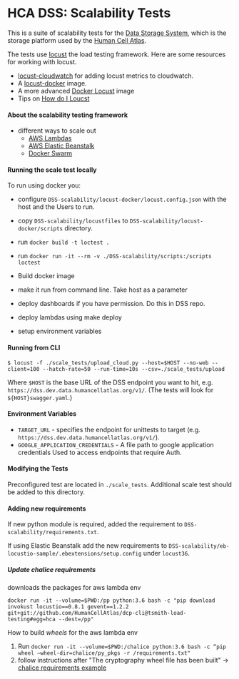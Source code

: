 # HCA DSS: Scalability Tests

This is a suite of scalability tests for the [Data Storage System](https://github.com/HumanCellAtlas/data-store/), which is the storage platform used by the [Human Cell Atlas](https://www.humancellatlas.org/).

The tests use [locust](https://docs.locust.io/en/stable/what-is-locust.html) the load testing framework. Here are some 
resources for working with locust.
- [locust-cloudwatch](https://www.concurrencylabs.com/blog/how-to-export-locust-metrics-to-cloudwatch/) for adding 
locust metrics to cloudwatch.
- A [locust-docker](https://github.com/sernst/locusts) image.
- A more advanced [Docker Locust](https://github.com/zalando-incubator/docker-locust) image
- Tips on [How do I Loucst](https://github.com/pglass/how-do-i-locust)

#### About the scalability testing framework
- different ways to scale out
    - [AWS Lambdas](https://github.com/FutureSharks/invokust)
    - [AWS Elastic Beanstalk](https://aws.amazon.com/blogs/devops/using-locust-on-aws-elastic-beanstalk-for-distributed-load-generation-and-testing/)
    - [Docker Swarm](https://wheniwork.engineering/load-testing-with-locust-io-docker-swarm-d78a2602997a)
    
#### Running the scale test locally

To run using docker you:
- configure `DSS-scalability/locust-docker/locust.config.json` with the host and the Users to run.
- copy `DSS-scalability/locustfiles` to `DSS-scalability/locust-docker/scripts` directory.
- run `docker build -t loctest .`
- run `docker run -it --rm -v ./DSS-scalability/scripts:/scripts loctest`

- Build docker image
- make it run from command line. Take host as a parameter
- deploy dashboards if you have permission. Do this in DSS repo.
- deploy lambdas using make deploy
- setup environment variables

#### Running from CLI

    $ locust -f ./scale_tests/upload_cloud.py --host=$HOST --no-web --client=100 --hatch-rate=50 --run-time=10s --csv=./scale_tests/upload

Where `$HOST` is the base URL of the DSS endpoint you want to hit, e.g. `https://dss.dev.data.humancellatlas.org/v1/`. (The tests will look for `${HOST}swagger.yaml`.)

#### Environment Variables
- `TARGET_URL` - specifies the endpoint for unittests to target (e.g. `https://dss.dev.data.humancellatlas.org/v1/`).
- `GOOGLE_APPLICATION_CREDENTIALS` - A file path to google application credentials Used to access endpoints that require Auth.

#### Modifying the Tests
Preconfigured test are located in `./scale_tests`. Additional scale test should be added to this directory.

#### Adding new requirements
If new python module is required, added the requirement to `DSS-scalability/requirements.txt`. 

If using Elastic Beanstalk add the new requirements to `DSS-scalability/eb-locustio-sample/.ebextensions/setup.config`
under `locust36`.


##### Update chalice requirements
downloads the packages for aws lambda env

    docker run -it --volume=$PWD:/pp python:3.6 bash -c "pip download invokust locustio==0.8.1 gevent==1.2.2 git+git://github.com/HumanCellAtlas/dcp-cli@tsmith-load-testing#egg=hca --dest=/pp" 

How to build _wheels_ for the aws lambda env
1. Run `docker run -it --volume=$PWD:/chalice python:3.6 bash -c “pip wheel —wheel-dir=chalice/py_pkgs -r /requirements.txt"`
1. follow instructions after "The cryptography wheel file has been built" -> [chalice requirements example](https://chalice.readthedocs.io/en/latest/topics/packaging.html?highlight=requirements)
